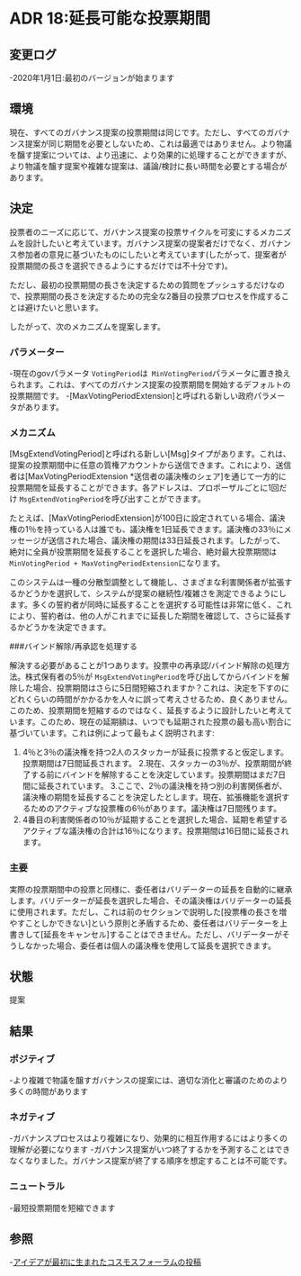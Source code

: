 # ADR 18:延長可能な投票期間

## 変更ログ

-2020年1月1日:最初のバージョンが始まります

## 環境

現在、すべてのガバナンス提案の投票期間は同じです。ただし、すべてのガバナンス提案が同じ期間を必要としないため、これは最適ではありません。より物議を醸す提案については、より迅速に、より効果的に処理することができますが、より物議を醸す提案や複雑な提案は、議論/検討に長い時間を必要とする場合があります。

## 決定

投票者のニーズに応じて、ガバナンス提案の投票サイクルを可変にするメカニズムを設計したいと考えています。ガバナンス提案の提案者だけでなく、ガバナンス参加者の意見に基づいたものにしたいと考えています(したがって、提案者が投票期間の長さを選択できるようにするだけでは不十分です)。

ただし、最初の投票期間の長さを決定するための質問をプッシュするだけなので、投票期間の長さを決定するための完全な2番目の投票プロセスを作成することは避けたいと思います。

したがって、次のメカニズムを提案します。

### パラメーター

-現在のgovパラメータ `VotingPeriod`は` MinVotingPeriod`パラメータに置き換えられます。これは、すべてのガバナンス提案の投票期間を開始するデフォルトの投票期間です。
-[MaxVotingPeriodExtension]と呼ばれる新しい政府パラメータがあります。

### メカニズム

[MsgExtendVotingPeriod]と呼ばれる新しい[Msg]タイプがあります。これは、提案の投票期間中に任意の質権アカウントから送信できます。これにより、送信者は[MaxVotingPeriodExtension *送信者の議決権のシェア]を通じて一方的に投票期間を延長することができます。各アドレスは、プロポーザルごとに1回だけ `MsgExtendVotingPeriod`を呼び出すことができます。

たとえば、[MaxVotingPeriodExtension]が100日に設定されている場合、議決権の1％を持っている人は誰でも、議決権を1日延長できます。議決権の33％にメッセージが送信された場合、議決権の期間は33日延長されます。したがって、絶対に全員が投票期間を延長することを選択した場合、絶対最大投票期間は `MinVotingPeriod + MaxVotingPeriodExtension`になります。

このシステムは一種の分散型調整として機能し、さまざまな利害関係者が拡張するかどうかを選択して、システムが提案の継続性/複雑さを測定できるようにします。多くの誓約者が同時に延長することを選択する可能性は非常に低く、これにより、誓約者は、他の人がこれまでに延長した期間を確認して、さらに延長するかどうかを決定できます。

###バインド解除/再承認を処理する

解決する必要があることが1つあります。投票中の再承認/バインド解除の処理方法。株式保有者の5％が `MsgExtendVotingPeriod`を呼び出してからバインドを解除した場合、投票期間はさらに5日間短縮されますか？これは、決定を下すのにどれくらいの時間がかかるかを人々に誤って考えさせるため、良くありません。このため、投票期間を短縮するのではなく、延長するように設計したいと考えています。このため、現在の延期額は、いつでも延期された投票の最も高い割合に基づいています。これは例によって最もよく説明されます:

1. 4％と3％の議決権を持つ2人のスタッカーが延長に投票すると仮定します。投票期間は7日間延長されます。
2.現在、スタッカーの3％が、投票期間が終了する前にバインドを解除することを決定しています。投票期間はまだ7日間に延長されています。
3.ここで、2％の議決権を持つ別の利害関係者が、議決権の期間を延長することを決定したとします。現在、拡張機能を選択するためのアクティブな投票権の6％があります。議決権は7日間残ります。
4. 4番目の利害関係者の10％が延期することを選択した場合、延期を希望するアクティブな議決権の合計は16％になります。投票期間は16日間に延長されます。

### 主要

実際の投票期間中の投票と同様に、委任者はバリデーターの延長を自動的に継承します。バリデーターが延長を選択した場合、その議決権はバリデーターの延長に使用されます。ただし、これは前のセクションで説明した[投票権の長さを増やすことしかできない]という原則と矛盾するため、委任者はバリデーターを上書きして[延長をキャンセル]することはできません。ただし、バリデーターがそうしなかった場合、委任者は個人の議決権を使用して延長を選択できます。

## 状態

提案

## 結果

### ポジティブ

-より複雑で物議を醸すガバナンスの提案には、適切な消化と審議のためのより多くの時間があります

### ネガティブ

-ガバナンスプロセスはより複雑になり、効果的に相互作用するにはより多くの理解が必要になります
-ガバナンス提案がいつ終了するかを予測することはできなくなりました。ガバナンス提案が終了する順序を想定することは不可能です。

### ニュートラル

-最短投票期間を短縮できます

## 参照

-[アイデアが最初に生まれたコスモスフォーラムの投稿](https://forum.cosmos.network/t/proposal-draft-reduce-governance-voting-period-to-7-days/3032/9) 